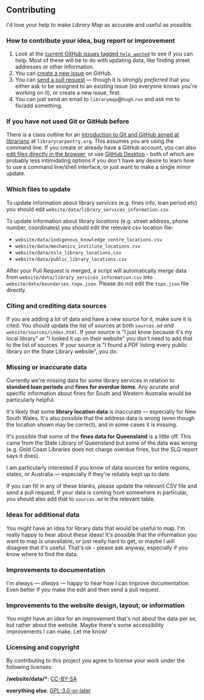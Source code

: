 ## Contributing

I'd love your help to make *Library Map* as accurate and useful as possible.

### How to contribute your idea, bug report or improvement

1. Look at the [current GitHub issues tagged `help wanted`](https://github.com/hughrun/public_library_map/issues?q=is%3Aissue+is%3Aopen+label%3A%22help+wanted%22) to see if you can help. Most of these will be to do with updating data, like finding street addresses or other information.
2. You can [create a new issue](https://github.com/hughrun/public_library_map/issues) on GitHub.
3. You can [send a pull request](https://docs.github.com/en/github/.collaborating-with-issues-and-pull-requests/about-pull-requests) &mdash; though it is *strongly preferred* that you either ask to be assigned to an existing issue (so everyone knows you're working on it), or create a new issue, first.
4. You can just send an email to `librarymap`@`hugh`.`run` and ask me to fix/add something.

### If you have not used Git or GitHub before

There is a class outline for an [introduction to Git and GitHub aimed at librarians](https://librarycarpentry.org/lc-git/) at `librarycarpentry.org`. This assumes you are using the command line. If you create or already have a GitHub account, you can also [edit files directly in the browser](https://docs.github.com/en/github/managing-files-in-a-repository/editing-files-in-another-users-repository), or use [GitHub Desktop](https://desktop.github.com/) - both of which are probably less intimidating options if you don't have any desire to learn how to use a command line/shell interface, or just want to make a single minor update.

### Which files to update

To update information about library *services* (e.g. fines info, loan period etc) you should edit `website/data/library_services_information.csv`.

To update information about library *locations* (e.g. street address, phone number, coordinates) you should edit the relevant csv location file:

* `website/data/indigenous_knowledge_centre_locations.csv`
* `website/data/mechanics_institute_locations.csv`
* `website/data/nsla_library_locations.csv`
* `website/data/public_library_locations.csv`

After your Pull Request is merged, a script will automatically merge data from `website/data/library_services_information.csv` into `website/data/boundaries.topo.json`. Please do not edit the `topo.json` file directly.

### Citing and crediting data sources

If you are adding a lot of data and have a new source for it, make sure it is cited. You should update the list of sources at both `sources.md` *and* `website/sources/index.html`. If your source is "I just know because it's my local library" or "I looked it up on their website" you don't need to add that to the list of sources. If your source is "I found a PDF listing every public library on the State Library website", you do.

### Missing or inaccurate data

Currently we're missing data for some library services in relation to **standard loan periods** and **fines for overdue items**. Any acurate and specific information about fines for South and Western Australia would be particularly helpful.

It's likely that some **library location data** is inaccurate &mdash; especially for New South Wales. It's also possible that the address data is wrong (even though the location shown may be correct), and in some cases it is missing.

It's possible that some of the **fines data for Queensland** is a little off. This came from the State Library of Queensland but some of the data was wrong (e.g. Gold Coast Libraries does not charge overdue fines, but the SLQ report says it does).

I am particularly interested if you know of data sources for entire regions, states, or Australia &mdash; especially if they're reliably kept up to date.

If you can fill in any of these blanks, please update the relevant CSV file and send a pull request. If your data is coming from somewhere in particular, you should also add that to `sources.md` in the relevant table.

### Ideas for additional data

You might have an idea for library data that would be useful to map. I'm really happy to hear about these ideas! It's possible that the information you want to map is unavailable, or just really hard to get, or maybe I will disagree that it's useful. That's ok - please ask anyway, especially if you know where to find the data.

### Improvements to documentation

I'm always &mdash; *always* &mdash; happy to hear how I can improve documentation. Even better if you make the edit and then send a pull request.

### Improvements to the website design, layout, or information

You might have an idea for an improvement that's not about the data per se, but rather about the website. Maybe there's some accessibility improvements I can make. Let me know!

### Licensing and copyright

By contributing to this project you agree to license your work under the following licenses:

**/website/data/\***: [CC-BY-SA](https://creativecommons.org/licenses/by-sa/4.0/)

**everything else**: [GPL-3.0-or-later](https://www.gnu.org/licenses/gpl-3.0.txt)
